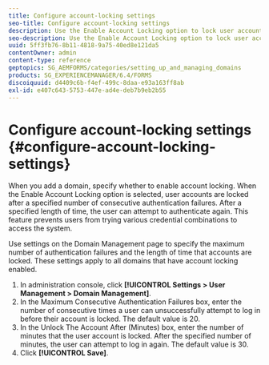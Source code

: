```yaml
---
title: Configure account-locking settings
seo-title: Configure account-locking settings
description: Use the Enable Account Locking option to lock user accounts after a specified number of consecutive authentication failures.
seo-description: Use the Enable Account Locking option to lock user accounts after a specified number of consecutive authentication failures.
uuid: 5ff3fb76-8b11-4818-9a75-40ed8e121da5
contentOwner: admin
content-type: reference
geptopics: SG_AEMFORMS/categories/setting_up_and_managing_domains
products: SG_EXPERIENCEMANAGER/6.4/FORMS
discoiquuid: d4409c6b-f4ef-499c-8daa-e93a163ff8ab
exl-id: e407c643-5753-447e-ad4e-deb7b9eb2b55
---
```

# Configure account-locking settings {#configure-account-locking-settings}

When you add a domain, specify whether to enable account locking. When the Enable Account Locking option is selected, user accounts are locked after a specified number of consecutive authentication failures. After a specified length of time, the user can attempt to authenticate again. This feature prevents users from trying various credential combinations to access the system.

Use settings on the Domain Management page to specify the maximum number of authentication failures and the length of time that accounts are locked. These settings apply to all domains that have account locking enabled.

1. In administration console, click **[!UICONTROL Settings > User Management > Domain Management]**.
1. In the Maximum Consecutive Authentication Failures box, enter the number of consecutive times a user can unsuccessfully attempt to log in before their account is locked. The default value is 20.
1. In the Unlock The Account After (Minutes) box, enter the number of minutes that the user account is locked. After the specified number of minutes, the user can attempt to log in again. The default value is 30.
1. Click **[!UICONTROL Save]**.
